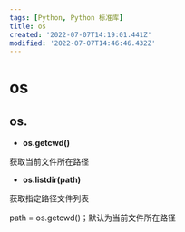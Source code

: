 ```yaml
---
tags: [Python, Python 标准库]
title: os
created: '2022-07-07T14:19:01.441Z'
modified: '2022-07-07T14:46:46.432Z'
---
```


# os

## os.

- **os.getcwd()**

获取当前文件所在路径

- **os.listdir(path)**

获取指定路径文件列表

path = os.getcwd()；默认为当前文件所在路径


